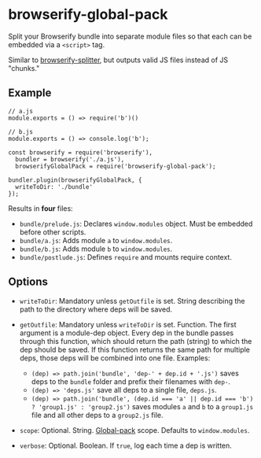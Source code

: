 # browserify-global-pack

Split your Browserify bundle into separate module files so that each can be embedded via a `<script>` tag.

Similar to [browserify-splitter](https://www.npmjs.com/package/browserify-splitter), but outputs valid JS files instead of JS "chunks."

## Example

```
// a.js
module.exports = () => require('b')()
```

```
// b.js
module.exports = () => console.log('b');
```

```
const browserify = require('browserify'),
  bundler = browserify('./a.js'),
  browserifyGlobalPack = require('browserify-global-pack');

bundler.plugin(browserifyGlobalPack, {
  writeToDir: './bundle'
});
```

Results in **four** files:

* `bundle/prelude.js`: Declares `window.modules` object. Must be embedded before other scripts.
* `bundle/a.js`: Adds module `a` to `window.modules`.
* `bundle/b.js`: Adds module `b` to `window.modules`.
* `bundle/postlude.js`: Defines `require` and mounts require context.

## Options

* `writeToDir`: Mandatory unless `getOutfile` is set. String describing the path to the directory where deps will be saved.
* `getOutfile`: Mandatory unless `writeToDir` is set. Function. The first argument is a module-dep object. Every dep in the bundle passes through this function, which should return the path (string) to which the dep should be saved. If this function returns the same path for multiple deps, those deps will be combined into one file. Examples:
  * `(dep) => path.join('bundle', 'dep-' + dep.id + '.js')` saves deps to the `bundle` folder and prefix their filenames with `dep-`.
  * `(dep) => 'deps.js'` save all deps to a single file, `deps.js`.
  * `(dep) => path.join('bundle', (dep.id === 'a' || dep.id === 'b') ? 'group1.js' : 'group2.js')` saves modules `a` and `b` to a `group1.js` file and all other deps to a `group2.js` file.

* `scope`: Optional. String. [Global-pack](https://www.npmjs.com/package/global-pack) scope. Defaults to `window.modules`.
* `verbose`: Optional. Boolean. If `true`, log each time a dep is written.

